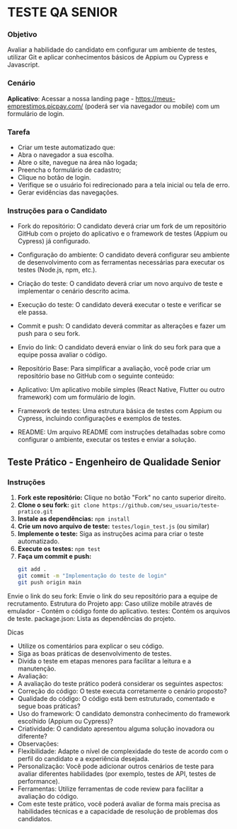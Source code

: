 # TESTE QA SENIOR
### Objetivo
Avaliar a habilidade do candidato em configurar um ambiente de testes, utilizar Git e aplicar conhecimentos básicos de Appium ou Cypress e Javascript.

### Cenário
**Aplicativo**: Acessar a nossa landing page - https://meus-emprestimos.picpay.com/ (poderá ser via navegador ou mobile) com um formulário de login.

### Tarefa
- Criar um teste automatizado que:
- Abra o navegador a sua escolha.
- Abre o site, navegue na área não logada;
- Preencha o formulário de cadastro;
- Clique no botão de login.
- Verifique se o usuário foi redirecionado para a tela inicial ou tela de erro.
- Gerar evidências das navegações.

### Instruções para o Candidato
- Fork do repositório: 
O candidato deverá criar um fork de um repositório GitHub com o projeto do aplicativo e o framework de testes (Appium ou Cypress) já configurado.

- Configuração do ambiente: 
O candidato deverá configurar seu ambiente de desenvolvimento com as ferramentas necessárias para executar os testes (Node.js, npm, etc.).

- Criação do teste: 
O candidato deverá criar um novo arquivo de teste e implementar o cenário descrito acima.

- Execução do teste: O candidato deverá executar o teste e verificar se ele passa.

- Commit e push: 
O candidato deverá commitar as alterações e fazer um push para o seu fork.

- Envio do link: 
O candidato deverá enviar o link do seu fork para que a equipe possa avaliar o código.

- Repositório Base:
Para simplificar a avaliação, você pode criar um repositório base no GitHub com o seguinte conteúdo:

- Aplicativo: 
Um aplicativo mobile simples (React Native, Flutter ou outro framework) com um formulário de login.

- Framework de testes:
Uma estrutura básica de testes com Appium ou Cypress, incluindo configurações e exemplos de testes.

- README:
Um arquivo README com instruções detalhadas sobre como configurar o ambiente, executar os testes e enviar a solução.

## Teste Prático - Engenheiro de Qualidade Senior
### Instruções

1. **Fork este repositório:** Clique no botão "Fork" no canto superior direito.
2. **Clone o seu fork:** `git clone https://github.com/seu_usuario/teste-pratico.git`
3. **Instale as dependências:** `npm install`
4. **Crie um novo arquivo de teste:** `testes/login_test.js` (ou similar)
5. **Implemente o teste:** Siga as instruções acima para criar o teste automatizado.
6. **Execute os testes:** `npm test`
7. **Faça um commit e push:**
   ```bash
   git add .
   git commit -m "Implementação do teste de login"
   git push origin main
Envie o link do seu fork: Envie o link do seu repositório para a equipe de recrutamento.
Estrutura do Projeto
app: Caso utilize mobile através de emulador - Contém o código fonte do aplicativo.
testes: Contém os arquivos de teste.
package.json: Lista as dependências do projeto.



Dicas
- Utilize os comentários para explicar o seu código.
- Siga as boas práticas de desenvolvimento de testes.
- Divida o teste em etapas menores para facilitar a leitura e a manutenção.
- Avaliação:
- A avaliação do teste prático poderá considerar os seguintes aspectos:
- Correção do código: O teste executa corretamente o cenário proposto?
- Qualidade do código: O código está bem estruturado, comentado e segue boas práticas?
- Uso do framework: O candidato demonstra conhecimento do framework escolhido (Appium ou Cypress)?
- Criatividade: O candidato apresentou alguma solução inovadora ou diferente?
- Observações:
- Flexibilidade: Adapte o nível de complexidade do teste de acordo com o perfil do candidato e a experiência desejada.
- Personalização: Você pode adicionar outros cenários de teste para avaliar diferentes habilidades (por exemplo, testes de API, testes de performance).
- Ferramentas: Utilize ferramentas de code review para facilitar a avaliação do código.
- Com este teste prático, você poderá avaliar de forma mais precisa as habilidades técnicas e a capacidade de resolução de problemas dos candidatos.

